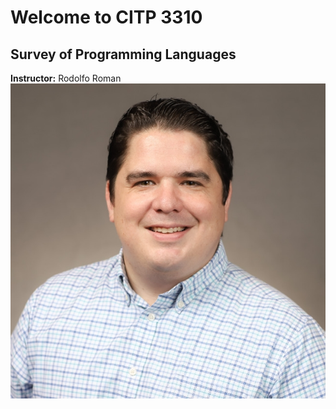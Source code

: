 # Welcome to CITP 3310

## Survey of Programming Languages

**Instructor:** Rodolfo Roman  
![Rodolfo Roman](./mypic.jpg)
